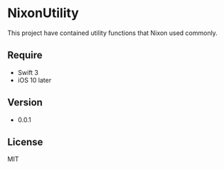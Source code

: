 NixonUtility
=========

This project have contained utility functions that Nixon used commonly.

Require
-----------
- Swift 3
- iOS 10 later

Version
-----------
- 0.0.1


License
----

MIT